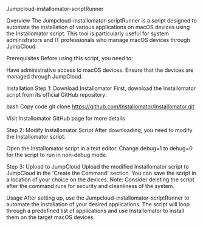 Jumpcloud-installomator-scriptRunner

Overview
The Jumpcloud-installomator-scriptRunner is a script designed to automate the installation of various applications on macOS devices using the Installomator script. This tool is particularly useful for system administrators and IT professionals who manage macOS devices through JumpCloud.

Prerequisites
Before using this script, you need to:

Have administrative access to macOS devices.
Ensure that the devices are managed through JumpCloud.

Installation
Step 1: Download Installomator
First, download the Installomator script from its official GitHub repository:

bash
Copy code
git clone https://github.com/Installomator/Installomator.git

Visit Installomator GitHub page for more details

Step 2: Modify Installomator Script
After downloading, you need to modify the Installomator script:

Open the Installomator script in a text editor.
Change debug=1 to debug=0 for the script to run in non-debug mode.

Step 3: Upload to JumpCloud
Upload the modified Installomator script to JumpCloud in the 'Create the Command' section.
You can save the script in a location of your choice on the devices.
Note: Consider deleting the script after the command runs for security and cleanliness of the system.

Usage
After setting up, use the Jumpcloud-installomator-scriptRunner to automate the installation of your desired applications. The script will loop through a predefined list of applications and use Installomator to install them on the target macOS devices.
